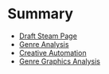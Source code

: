 # Summary

- [Draft Steam Page](./steam-page.md)
- [Genre Analysis](./genre-analysis.md)
- [Creative Automation](./creative-automation.md)
- [Genre Graphics Analysis](./genre-graphics-analysis.md)
